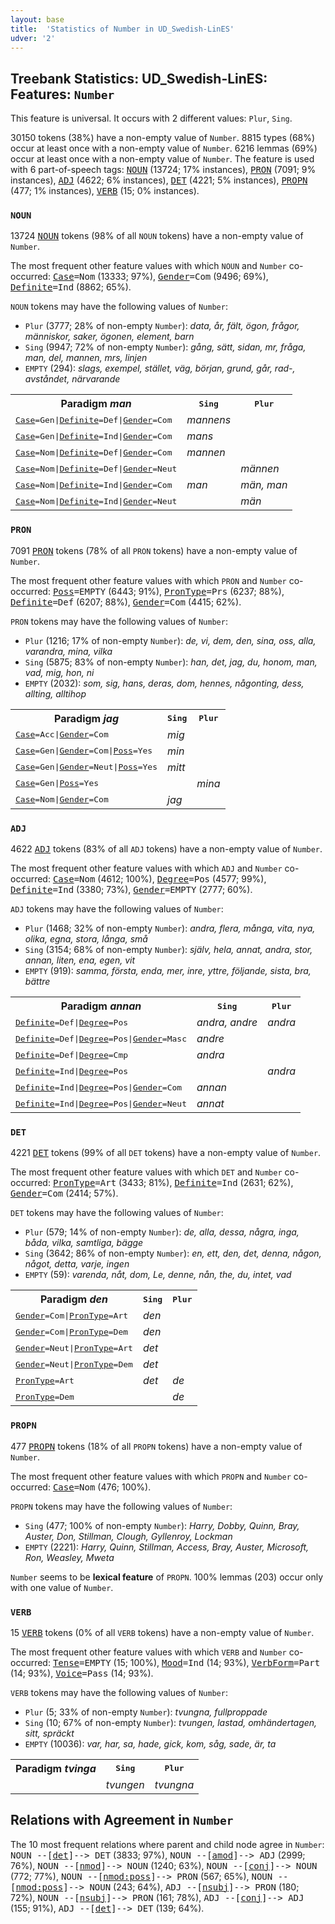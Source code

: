 ```yaml
---
layout: base
title:  'Statistics of Number in UD_Swedish-LinES'
udver: '2'
---
```


## Treebank Statistics: UD_Swedish-LinES: Features: `Number`

This feature is universal.
It occurs with 2 different values: `Plur`, `Sing`.

30150 tokens (38%) have a non-empty value of `Number`.
8815 types (68%) occur at least once with a non-empty value of `Number`.
6216 lemmas (69%) occur at least once with a non-empty value of `Number`.
The feature is used with 6 part-of-speech tags: <tt><a href="sv_lines-pos-NOUN.html">NOUN</a></tt> (13724; 17% instances), <tt><a href="sv_lines-pos-PRON.html">PRON</a></tt> (7091; 9% instances), <tt><a href="sv_lines-pos-ADJ.html">ADJ</a></tt> (4622; 6% instances), <tt><a href="sv_lines-pos-DET.html">DET</a></tt> (4221; 5% instances), <tt><a href="sv_lines-pos-PROPN.html">PROPN</a></tt> (477; 1% instances), <tt><a href="sv_lines-pos-VERB.html">VERB</a></tt> (15; 0% instances).

### `NOUN`

13724 <tt><a href="sv_lines-pos-NOUN.html">NOUN</a></tt> tokens (98% of all `NOUN` tokens) have a non-empty value of `Number`.

The most frequent other feature values with which `NOUN` and `Number` co-occurred: <tt><a href="sv_lines-feat-Case.html">Case</a></tt><tt>=Nom</tt> (13333; 97%), <tt><a href="sv_lines-feat-Gender.html">Gender</a></tt><tt>=Com</tt> (9496; 69%), <tt><a href="sv_lines-feat-Definite.html">Definite</a></tt><tt>=Ind</tt> (8862; 65%).

`NOUN` tokens may have the following values of `Number`:

* `Plur` (3777; 28% of non-empty `Number`): <em>data, år, fält, ögon, frågor, människor, saker, ögonen, element, barn</em>
* `Sing` (9947; 72% of non-empty `Number`): <em>gång, sätt, sidan, mr, fråga, man, del, mannen, mrs, linjen</em>
* `EMPTY` (294): <em>slags, exempel, stället, väg, början, grund, går, rad-, avståndet, närvarande</em>

<table>
  <tr><th>Paradigm <i>man</i></th><th><tt>Sing</tt></th><th><tt>Plur</tt></th></tr>
  <tr><td><tt><tt><a href="sv_lines-feat-Case.html">Case</a></tt><tt>=Gen</tt>|<tt><a href="sv_lines-feat-Definite.html">Definite</a></tt><tt>=Def</tt>|<tt><a href="sv_lines-feat-Gender.html">Gender</a></tt><tt>=Com</tt></tt></td><td><em>mannens</em></td><td></td></tr>
  <tr><td><tt><tt><a href="sv_lines-feat-Case.html">Case</a></tt><tt>=Gen</tt>|<tt><a href="sv_lines-feat-Definite.html">Definite</a></tt><tt>=Ind</tt>|<tt><a href="sv_lines-feat-Gender.html">Gender</a></tt><tt>=Com</tt></tt></td><td><em>mans</em></td><td></td></tr>
  <tr><td><tt><tt><a href="sv_lines-feat-Case.html">Case</a></tt><tt>=Nom</tt>|<tt><a href="sv_lines-feat-Definite.html">Definite</a></tt><tt>=Def</tt>|<tt><a href="sv_lines-feat-Gender.html">Gender</a></tt><tt>=Com</tt></tt></td><td><em>mannen</em></td><td></td></tr>
  <tr><td><tt><tt><a href="sv_lines-feat-Case.html">Case</a></tt><tt>=Nom</tt>|<tt><a href="sv_lines-feat-Definite.html">Definite</a></tt><tt>=Def</tt>|<tt><a href="sv_lines-feat-Gender.html">Gender</a></tt><tt>=Neut</tt></tt></td><td></td><td><em>männen</em></td></tr>
  <tr><td><tt><tt><a href="sv_lines-feat-Case.html">Case</a></tt><tt>=Nom</tt>|<tt><a href="sv_lines-feat-Definite.html">Definite</a></tt><tt>=Ind</tt>|<tt><a href="sv_lines-feat-Gender.html">Gender</a></tt><tt>=Com</tt></tt></td><td><em>man</em></td><td><em>män, man</em></td></tr>
  <tr><td><tt><tt><a href="sv_lines-feat-Case.html">Case</a></tt><tt>=Nom</tt>|<tt><a href="sv_lines-feat-Definite.html">Definite</a></tt><tt>=Ind</tt>|<tt><a href="sv_lines-feat-Gender.html">Gender</a></tt><tt>=Neut</tt></tt></td><td></td><td><em>män</em></td></tr>
</table>

### `PRON`

7091 <tt><a href="sv_lines-pos-PRON.html">PRON</a></tt> tokens (78% of all `PRON` tokens) have a non-empty value of `Number`.

The most frequent other feature values with which `PRON` and `Number` co-occurred: <tt><a href="sv_lines-feat-Poss.html">Poss</a></tt><tt>=EMPTY</tt> (6443; 91%), <tt><a href="sv_lines-feat-PronType.html">PronType</a></tt><tt>=Prs</tt> (6237; 88%), <tt><a href="sv_lines-feat-Definite.html">Definite</a></tt><tt>=Def</tt> (6207; 88%), <tt><a href="sv_lines-feat-Gender.html">Gender</a></tt><tt>=Com</tt> (4415; 62%).

`PRON` tokens may have the following values of `Number`:

* `Plur` (1216; 17% of non-empty `Number`): <em>de, vi, dem, den, sina, oss, alla, varandra, mina, vilka</em>
* `Sing` (5875; 83% of non-empty `Number`): <em>han, det, jag, du, honom, man, vad, mig, hon, ni</em>
* `EMPTY` (2032): <em>som, sig, hans, deras, dom, hennes, någonting, dess, allting, alltihop</em>

<table>
  <tr><th>Paradigm <i>jag</i></th><th><tt>Sing</tt></th><th><tt>Plur</tt></th></tr>
  <tr><td><tt><tt><a href="sv_lines-feat-Case.html">Case</a></tt><tt>=Acc</tt>|<tt><a href="sv_lines-feat-Gender.html">Gender</a></tt><tt>=Com</tt></tt></td><td><em>mig</em></td><td></td></tr>
  <tr><td><tt><tt><a href="sv_lines-feat-Case.html">Case</a></tt><tt>=Gen</tt>|<tt><a href="sv_lines-feat-Gender.html">Gender</a></tt><tt>=Com</tt>|<tt><a href="sv_lines-feat-Poss.html">Poss</a></tt><tt>=Yes</tt></tt></td><td><em>min</em></td><td></td></tr>
  <tr><td><tt><tt><a href="sv_lines-feat-Case.html">Case</a></tt><tt>=Gen</tt>|<tt><a href="sv_lines-feat-Gender.html">Gender</a></tt><tt>=Neut</tt>|<tt><a href="sv_lines-feat-Poss.html">Poss</a></tt><tt>=Yes</tt></tt></td><td><em>mitt</em></td><td></td></tr>
  <tr><td><tt><tt><a href="sv_lines-feat-Case.html">Case</a></tt><tt>=Gen</tt>|<tt><a href="sv_lines-feat-Poss.html">Poss</a></tt><tt>=Yes</tt></tt></td><td></td><td><em>mina</em></td></tr>
  <tr><td><tt><tt><a href="sv_lines-feat-Case.html">Case</a></tt><tt>=Nom</tt>|<tt><a href="sv_lines-feat-Gender.html">Gender</a></tt><tt>=Com</tt></tt></td><td><em>jag</em></td><td></td></tr>
</table>

### `ADJ`

4622 <tt><a href="sv_lines-pos-ADJ.html">ADJ</a></tt> tokens (83% of all `ADJ` tokens) have a non-empty value of `Number`.

The most frequent other feature values with which `ADJ` and `Number` co-occurred: <tt><a href="sv_lines-feat-Case.html">Case</a></tt><tt>=Nom</tt> (4612; 100%), <tt><a href="sv_lines-feat-Degree.html">Degree</a></tt><tt>=Pos</tt> (4577; 99%), <tt><a href="sv_lines-feat-Definite.html">Definite</a></tt><tt>=Ind</tt> (3380; 73%), <tt><a href="sv_lines-feat-Gender.html">Gender</a></tt><tt>=EMPTY</tt> (2777; 60%).

`ADJ` tokens may have the following values of `Number`:

* `Plur` (1468; 32% of non-empty `Number`): <em>andra, flera, många, vita, nya, olika, egna, stora, långa, små</em>
* `Sing` (3154; 68% of non-empty `Number`): <em>själv, hela, annat, andra, stor, annan, liten, ena, egen, vit</em>
* `EMPTY` (919): <em>samma, första, enda, mer, inre, yttre, följande, sista, bra, bättre</em>

<table>
  <tr><th>Paradigm <i>annan</i></th><th><tt>Sing</tt></th><th><tt>Plur</tt></th></tr>
  <tr><td><tt><tt><a href="sv_lines-feat-Definite.html">Definite</a></tt><tt>=Def</tt>|<tt><a href="sv_lines-feat-Degree.html">Degree</a></tt><tt>=Pos</tt></tt></td><td><em>andra, andre</em></td><td><em>andra</em></td></tr>
  <tr><td><tt><tt><a href="sv_lines-feat-Definite.html">Definite</a></tt><tt>=Def</tt>|<tt><a href="sv_lines-feat-Degree.html">Degree</a></tt><tt>=Pos</tt>|<tt><a href="sv_lines-feat-Gender.html">Gender</a></tt><tt>=Masc</tt></tt></td><td><em>andre</em></td><td></td></tr>
  <tr><td><tt><tt><a href="sv_lines-feat-Definite.html">Definite</a></tt><tt>=Def</tt>|<tt><a href="sv_lines-feat-Degree.html">Degree</a></tt><tt>=Cmp</tt></tt></td><td><em>andra</em></td><td></td></tr>
  <tr><td><tt><tt><a href="sv_lines-feat-Definite.html">Definite</a></tt><tt>=Ind</tt>|<tt><a href="sv_lines-feat-Degree.html">Degree</a></tt><tt>=Pos</tt></tt></td><td></td><td><em>andra</em></td></tr>
  <tr><td><tt><tt><a href="sv_lines-feat-Definite.html">Definite</a></tt><tt>=Ind</tt>|<tt><a href="sv_lines-feat-Degree.html">Degree</a></tt><tt>=Pos</tt>|<tt><a href="sv_lines-feat-Gender.html">Gender</a></tt><tt>=Com</tt></tt></td><td><em>annan</em></td><td></td></tr>
  <tr><td><tt><tt><a href="sv_lines-feat-Definite.html">Definite</a></tt><tt>=Ind</tt>|<tt><a href="sv_lines-feat-Degree.html">Degree</a></tt><tt>=Pos</tt>|<tt><a href="sv_lines-feat-Gender.html">Gender</a></tt><tt>=Neut</tt></tt></td><td><em>annat</em></td><td></td></tr>
</table>

### `DET`

4221 <tt><a href="sv_lines-pos-DET.html">DET</a></tt> tokens (99% of all `DET` tokens) have a non-empty value of `Number`.

The most frequent other feature values with which `DET` and `Number` co-occurred: <tt><a href="sv_lines-feat-PronType.html">PronType</a></tt><tt>=Art</tt> (3433; 81%), <tt><a href="sv_lines-feat-Definite.html">Definite</a></tt><tt>=Ind</tt> (2631; 62%), <tt><a href="sv_lines-feat-Gender.html">Gender</a></tt><tt>=Com</tt> (2414; 57%).

`DET` tokens may have the following values of `Number`:

* `Plur` (579; 14% of non-empty `Number`): <em>de, alla, dessa, några, inga, båda, vilka, samtliga, bägge</em>
* `Sing` (3642; 86% of non-empty `Number`): <em>en, ett, den, det, denna, någon, något, detta, varje, ingen</em>
* `EMPTY` (59): <em>varenda, nåt, dom, Le, denne, nån, the, du, intet, vad</em>

<table>
  <tr><th>Paradigm <i>den</i></th><th><tt>Sing</tt></th><th><tt>Plur</tt></th></tr>
  <tr><td><tt><tt><a href="sv_lines-feat-Gender.html">Gender</a></tt><tt>=Com</tt>|<tt><a href="sv_lines-feat-PronType.html">PronType</a></tt><tt>=Art</tt></tt></td><td><em>den</em></td><td></td></tr>
  <tr><td><tt><tt><a href="sv_lines-feat-Gender.html">Gender</a></tt><tt>=Com</tt>|<tt><a href="sv_lines-feat-PronType.html">PronType</a></tt><tt>=Dem</tt></tt></td><td><em>den</em></td><td></td></tr>
  <tr><td><tt><tt><a href="sv_lines-feat-Gender.html">Gender</a></tt><tt>=Neut</tt>|<tt><a href="sv_lines-feat-PronType.html">PronType</a></tt><tt>=Art</tt></tt></td><td><em>det</em></td><td></td></tr>
  <tr><td><tt><tt><a href="sv_lines-feat-Gender.html">Gender</a></tt><tt>=Neut</tt>|<tt><a href="sv_lines-feat-PronType.html">PronType</a></tt><tt>=Dem</tt></tt></td><td><em>det</em></td><td></td></tr>
  <tr><td><tt><tt><a href="sv_lines-feat-PronType.html">PronType</a></tt><tt>=Art</tt></tt></td><td><em>det</em></td><td><em>de</em></td></tr>
  <tr><td><tt><tt><a href="sv_lines-feat-PronType.html">PronType</a></tt><tt>=Dem</tt></tt></td><td></td><td><em>de</em></td></tr>
</table>

### `PROPN`

477 <tt><a href="sv_lines-pos-PROPN.html">PROPN</a></tt> tokens (18% of all `PROPN` tokens) have a non-empty value of `Number`.

The most frequent other feature values with which `PROPN` and `Number` co-occurred: <tt><a href="sv_lines-feat-Case.html">Case</a></tt><tt>=Nom</tt> (476; 100%).

`PROPN` tokens may have the following values of `Number`:

* `Sing` (477; 100% of non-empty `Number`): <em>Harry, Dobby, Quinn, Bray, Auster, Don, Stillman, Clough, Gyllenroy, Lockman</em>
* `EMPTY` (2221): <em>Harry, Quinn, Stillman, Access, Bray, Auster, Microsoft, Ron, Weasley, Mweta</em>

`Number` seems to be **lexical feature** of `PROPN`. 100% lemmas (203) occur only with one value of `Number`.

### `VERB`

15 <tt><a href="sv_lines-pos-VERB.html">VERB</a></tt> tokens (0% of all `VERB` tokens) have a non-empty value of `Number`.

The most frequent other feature values with which `VERB` and `Number` co-occurred: <tt><a href="sv_lines-feat-Tense.html">Tense</a></tt><tt>=EMPTY</tt> (15; 100%), <tt><a href="sv_lines-feat-Mood.html">Mood</a></tt><tt>=Ind</tt> (14; 93%), <tt><a href="sv_lines-feat-VerbForm.html">VerbForm</a></tt><tt>=Part</tt> (14; 93%), <tt><a href="sv_lines-feat-Voice.html">Voice</a></tt><tt>=Pass</tt> (14; 93%).

`VERB` tokens may have the following values of `Number`:

* `Plur` (5; 33% of non-empty `Number`): <em>tvungna, fullproppade</em>
* `Sing` (10; 67% of non-empty `Number`): <em>tvungen, lastad, omhändertagen, sitt, spräckt</em>
* `EMPTY` (10036): <em>var, har, sa, hade, gick, kom, såg, sade, är, ta</em>

<table>
  <tr><th>Paradigm <i>tvinga</i></th><th><tt>Sing</tt></th><th><tt>Plur</tt></th></tr>
  <tr><td><tt></tt></td><td><em>tvungen</em></td><td><em>tvungna</em></td></tr>
</table>

## Relations with Agreement in `Number`

The 10 most frequent relations where parent and child node agree in `Number`:
<tt>NOUN --[<tt><a href="sv_lines-dep-det.html">det</a></tt>]--> DET</tt> (3833; 97%),
<tt>NOUN --[<tt><a href="sv_lines-dep-amod.html">amod</a></tt>]--> ADJ</tt> (2999; 76%),
<tt>NOUN --[<tt><a href="sv_lines-dep-nmod.html">nmod</a></tt>]--> NOUN</tt> (1240; 63%),
<tt>NOUN --[<tt><a href="sv_lines-dep-conj.html">conj</a></tt>]--> NOUN</tt> (772; 77%),
<tt>NOUN --[<tt><a href="sv_lines-dep-nmod-poss.html">nmod:poss</a></tt>]--> PRON</tt> (567; 65%),
<tt>NOUN --[<tt><a href="sv_lines-dep-nmod-poss.html">nmod:poss</a></tt>]--> NOUN</tt> (243; 64%),
<tt>ADJ --[<tt><a href="sv_lines-dep-nsubj.html">nsubj</a></tt>]--> PRON</tt> (180; 72%),
<tt>NOUN --[<tt><a href="sv_lines-dep-nsubj.html">nsubj</a></tt>]--> PRON</tt> (161; 78%),
<tt>ADJ --[<tt><a href="sv_lines-dep-conj.html">conj</a></tt>]--> ADJ</tt> (155; 91%),
<tt>ADJ --[<tt><a href="sv_lines-dep-det.html">det</a></tt>]--> DET</tt> (139; 64%).

